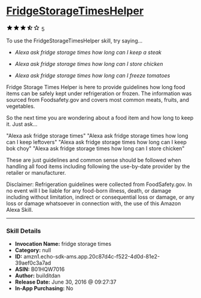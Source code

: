 # [FridgeStorageTimesHelper](http://alexa.amazon.com/#skills/amzn1.echo-sdk-ams.app.20c87d4c-f522-4d0d-81e2-39aef0c3a7ad)
![3.4 stars](../../images/ic_star_black_18dp_1x.png)![3.4 stars](../../images/ic_star_black_18dp_1x.png)![3.4 stars](../../images/ic_star_black_18dp_1x.png)![3.4 stars](../../images/ic_star_half_black_18dp_1x.png)![3.4 stars](../../images/ic_star_border_black_18dp_1x.png) 5

To use the FridgeStorageTimesHelper skill, try saying...

* *Alexa ask fridge storage times how long can I keep a steak*

* *Alexa ask fridge storage times how long can I store chicken*

* *Alexa ask fridge storage times how long can I freeze tomatoes*

Fridge Storage Times Helper is here to provide guidelines how long food items can be safely kept under refrigeration or frozen. The information was sourced from Foodsafety.gov and covers most common meats, fruits, and vegetables.  

So the next time you are wondering about a food item and how long to keep it. Just ask...

"Alexa ask fridge storage times"
"Alexa ask fridge storage times how long can I keep leftovers"
"Alexa ask fridge storage times how long can I keep bok choy"
"Alexa ask fridge storage times how long can I store chicken"

These are just guidelines and common sense should be followed when handling all food items including following the use-by-date provider by the retailer or manufacturer.

Disclaimer:  Refrigeration guidelines were collected from FoodSafety.gov. In no event will I be liable for any food-born illness, death, or damage including without limitation, indirect or consequential loss or damage, or any loss or damage whatsoever in connection with, the use of this Amazon Alexa Skill.

***

### Skill Details

* **Invocation Name:** fridge storage times
* **Category:** null
* **ID:** amzn1.echo-sdk-ams.app.20c87d4c-f522-4d0d-81e2-39aef0c3a7ad
* **ASIN:** B01HQW7016
* **Author:** builditdan
* **Release Date:** June 30, 2016 @ 09:27:37
* **In-App Purchasing:** No
